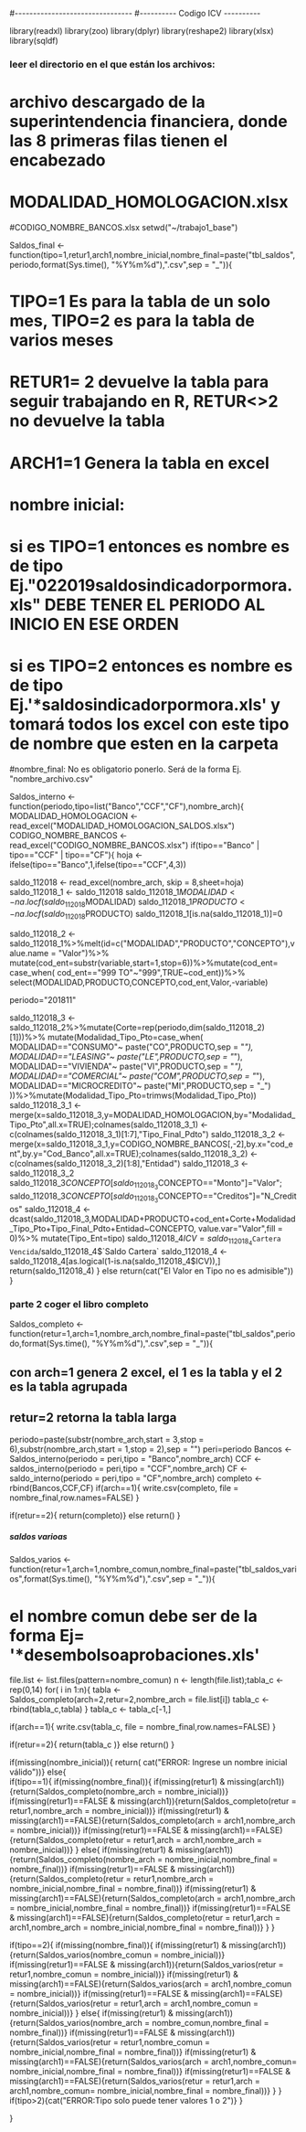 #--------------------------------
#---------- Codigo ICV ----------

library(readxl)
library(zoo)
library(dplyr)
library(reshape2)
library(xlsx)
library(sqldf)

### leer el directorio en el que están los archivos:
# archivo descargado de la superintendencia financiera, donde las 8 primeras filas tienen el encabezado
# MODALIDAD_HOMOLOGACION.xlsx
#CODIGO_NOMBRE_BANCOS.xlsx
setwd("~/trabajo1_base")



Saldos_final <- function(tipo=1,retur1,arch1,nombre_inicial,nombre_final=paste("tbl_saldos",periodo,format(Sys.time(), "%Y%m%d"),".csv",sep = "_")){
  # TIPO=1 Es para la tabla  de un solo mes, TIPO=2  es para la tabla de varios meses
  # RETUR1= 2 devuelve la tabla  para seguir trabajando en R, RETUR<>2 no devuelve la tabla
  # ARCH1=1 Genera la tabla en excel
  # nombre inicial: 
  #             si es TIPO=1 entonces es nombre es de tipo Ej."022019saldosindicadorpormora.xls" DEBE TENER EL PERIODO AL INICIO EN ESE ORDEN
  #             si es TIPO=2 entonces es nombre es de tipo Ej.'*saldosindicadorpormora.xls' y tomará todos los excel con este tipo de nombre que esten en la carpeta
  #nombre_final: No es obligatorio ponerlo. Será de la forma Ej. "nombre_archivo.csv"
  
  


Saldos_interno <- function(periodo,tipo=list("Banco","CCF","CF"),nombre_arch){
  MODALIDAD_HOMOLOGACION <- read_excel("MODALIDAD_HOMOLOGACION_SALDOS.xlsx")
  CODIGO_NOMBRE_BANCOS <- read_excel("CODIGO_NOMBRE_BANCOS.xlsx")
  if(tipo=="Banco" | tipo=="CCF" | tipo=="CF"){
    hoja <- ifelse(tipo=="Banco",1,ifelse(tipo=="CCF",4,3))

saldo_112018 <- read_excel(nombre_arch, skip = 8,sheet=hoja)
saldo_112018_1 <- saldo_112018
saldo_112018_1$MODALIDAD <- na.locf(saldo_112018$MODALIDAD)
saldo_112018_1$PRODUCTO <- na.locf(saldo_112018$PRODUCTO)
saldo_112018_1[is.na(saldo_112018_1)]=0


saldo_112018_2 <- saldo_112018_1%>%melt(id=c("MODALIDAD","PRODUCTO","CONCEPTO"),value.name = "Valor")%>%
  mutate(cod_ent=substr(variable,start=1,stop=6))%>%mutate(cod_ent= case_when( cod_ent=="999 TO"~"999",TRUE~cod_ent))%>%
  select(MODALIDAD,PRODUCTO,CONCEPTO,cod_ent,Valor,-variable)

periodo="201811"

saldo_112018_3 <- saldo_112018_2%>%mutate(Corte=rep(periodo,dim(saldo_112018_2)[1]))%>%
  mutate(Modalidad_Tipo_Pto=case_when(
    MODALIDAD=="CONSUMO"~ paste("CO",PRODUCTO,sep = "_"),
    MODALIDAD=="LEASING"~ paste("LE",PRODUCTO,sep = "_"),
    MODALIDAD=="VIVIENDA"~ paste("VI",PRODUCTO,sep = "_"),
    MODALIDAD=="COMERCIAL"~ paste("COM",PRODUCTO,sep = "_"),
    MODALIDAD=="MICROCREDITO"~ paste("MI",PRODUCTO,sep = "_")
  ))%>%mutate(Modalidad_Tipo_Pto=trimws(Modalidad_Tipo_Pto))
saldo_112018_3_1 <- merge(x=saldo_112018_3,y=MODALIDAD_HOMOLOGACION,by="Modalidad_Tipo_Pto",all.x=TRUE);colnames(saldo_112018_3_1) <- c(colnames(saldo_112018_3_1)[1:7],"Tipo_Final_Pdto")
saldo_112018_3_2 <- merge(x=saldo_112018_3_1,y=CODIGO_NOMBRE_BANCOS[,-2],by.x="cod_ent",by.y="Cod_Banco",all.x=TRUE);colnames(saldo_112018_3_2) <- c(colnames(saldo_112018_3_2)[1:8],"Entidad")
saldo_112018_3 <- saldo_112018_3_2  
saldo_112018_3$CONCEPTO[saldo_112018_3$CONCEPTO=="Monto"]="Valor"; saldo_112018_3$CONCEPTO[saldo_112018_3$CONCEPTO=="Creditos"]="N_Creditos"
saldo_112018_4 <- dcast(saldo_112018_3,MODALIDAD+PRODUCTO+cod_ent+Corte+Modalidad_Tipo_Pto+Tipo_Final_Pdto+Entidad~CONCEPTO, value.var="Valor",fill = 0)%>%
  mutate(Tipo_Ent=tipo)
saldo_112018_4$ICV=saldo_112018_4$`Cartera Vencida`/saldo_112018_4$`Saldo Cartera`
saldo_112018_4 <- saldo_112018_4[as.logical(1-is.na(saldo_112018_4$ICV)),]
return(saldo_112018_4)
}
else return(cat("El Valor en Tipo no es admisible"))  
}



### parte 2 coger el libro completo

Saldos_completo <- function(retur=1,arch=1,nombre_arch,nombre_final=paste("tbl_saldos",periodo,format(Sys.time(), "%Y%m%d"),".csv",sep = "_")){
  
  ## con arch=1 genera 2 excel, el 1 es la tabla y el 2 es la tabla agrupada   
  ## retur=2 retorna la tabla larga  
  periodo=paste(substr(nombre_arch,start = 3,stop = 6),substr(nombre_arch,start = 1,stop = 2),sep = "")
  peri=periodo
  Bancos <- Saldos_interno(periodo = peri,tipo = "Banco",nombre_arch)
  CCF <- saldos_interno(periodo = peri,tipo = "CCF",nombre_arch)
  CF <- saldo_interno(periodo = peri,tipo = "CF",nombre_arch)
  completo <- rbind(Bancos,CCF,CF)
  if(arch==1){
    write.csv(completo, file = nombre_final,row.names=FALSE)
  }
  
  if(retur==2){ return(completo)}
  else return()
}



##### saldos varioas

Saldos_varios <- function(retur=1,arch=1,nombre_comun,nombre_final=paste("tbl_saldos_varios",format(Sys.time(), "%Y%m%d"),".csv",sep = "_")){
  # el nombre comun debe ser de la forma  Ej= '*desembolsoaprobaciones.xls'
  
  file.list <- list.files(pattern=nombre_comun)
  n <- length(file.list);tabla_c <- rep(0,14)
  for( i in 1:n){
    tabla <- Saldos_completo(arch=2,retur=2,nombre_arch = file.list[i])
    tabla_c <- rbind(tabla_c,tabla)
  }
  tabla_c <- tabla_c[-1,]
  
   if(arch==1){
    write.csv(tabla_c, file = nombre_final,row.names=FALSE)
  }
  
  if(retur==2){ return(tabla_c )}
  else return()
}  





if(missing(nombre_inicial)){ return( cat("ERROR: Ingrese un nombre inicial válido"))}
else{  
  if(tipo==1){
    if(missing(nombre_final)){
      if(missing(retur1) & missing(arch1)){return(Saldos_completo(nombre_arch = nombre_inicial))}
      if(missing(retur1)==FALSE & missing(arch1)){return(Saldos_completo(retur = retur1,nombre_arch = nombre_inicial))}
      if(missing(retur1) & missing(arch1)==FALSE){return(Saldos_completo(arch = arch1,nombre_arch = nombre_inicial))}
      if(missing(retur1)==FALSE & missing(arch1)==FALSE){return(Saldos_completo(retur = retur1,arch = arch1,nombre_arch = nombre_inicial))}
    }
    else{
      if(missing(retur1) & missing(arch1)){return(Saldos_completo(nombre_arch = nombre_inicial,nombre_final = nombre_final))}
      if(missing(retur1)==FALSE & missing(arch1)){return(Saldos_completo(retur = retur1,nombre_arch = nombre_inicial,nombre_final = nombre_final))}
      if(missing(retur1) & missing(arch1)==FALSE){return(Saldos_completo(arch = arch1,nombre_arch = nombre_inicial,nombre_final = nombre_final))}
      if(missing(retur1)==FALSE & missing(arch1)==FALSE){return(Saldos_completo(retur = retur1,arch = arch1,nombre_arch = nombre_inicial,nombre_final = nombre_final))}
    }
  }
  
  if(tipo==2){
    if(missing(nombre_final)){
      if(missing(retur1) & missing(arch1)){return(Saldos_varios(nombre_comun = nombre_inicial))}
      if(missing(retur1)==FALSE & missing(arch1)){return(Saldos_varios(retur = retur1,nombre_comun = nombre_inicial))}
      if(missing(retur1) & missing(arch1)==FALSE){return(Saldos_varios(arch = arch1,nombre_comun = nombre_inicial))}
      if(missing(retur1)==FALSE & missing(arch1)==FALSE){return(Saldos_varios(retur = retur1,arch = arch1,nombre_comun = nombre_inicial))}
    }
    else{
      if(missing(retur1) & missing(arch1)){return(Saldos_varios(nombre_arch = nombre_comun,nombre_final = nombre_final))}
      if(missing(retur1)==FALSE & missing(arch1)){return(Saldos_varios(retur = retur1,nombre_comun = nombre_inicial,nombre_final = nombre_final))}
      if(missing(retur1) & missing(arch1)==FALSE){return(Saldos_varios(arch = arch1,nombre_comun= nombre_inicial,nombre_final = nombre_final))}
      if(missing(retur1)==FALSE & missing(arch1)==FALSE){return(Saldos_varios(retur = retur1,arch = arch1,nombre_comun= nombre_inicial,nombre_final = nombre_final))}
    }
  }  
  if(tipo>2){cat("ERROR:Tipo solo puede tener valores 1 o 2")} 
 }

}



